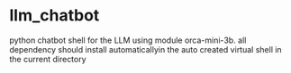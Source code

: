 # llm_chatbot
python chatbot shell for the LLM using module orca-mini-3b.  all dependency should install automaticallyin the auto created virtual shell in the current directory
